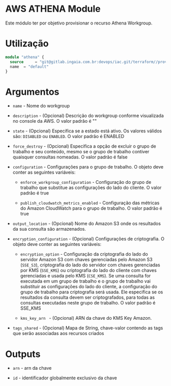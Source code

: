 # AWS ATHENA Module

Este módulo ter por objetivo provisionar o recurso Athena Workgroup.

# Utilização

```terraform
module "athena" {
  source     = "git@gitlab.ingaia.com.br:devops/iac.git/terraform//providers/aws/athena"
  name  = "default"
}
```

# Argumentos

* `name` - Nome do workgroup

* `description` - (Opcional) Descrição do workgroup conforme visualizada no console da AWS. O valor padrão é ""

* `state` - (Opcional) Especifica se a estado está ativo. Os valores válidos são: `DISABLED` ou `ENABLED`. O valor padrão é ENABLED

* `force_destroy` - (Opcional) Especifica a opção de excluir o grupo de trabalho e seu conteúdo, mesmo se o grupo de trabalho contiver quaisquer consultas nomeadas. O valor padrão é false

* `configuration` - Configurações para o grupo de trabalho. O objeto deve conter as seguintes variáveis:

  * `enforce_workgroup_configuration` - Configuração do grupo de trabalho que substitue as configurações do lado do cliente. O valor padrão é true

  * `publish_cloudwatch_metrics_enabled` - Configuração das métricas do Amazon CloudWatch para o grupo de trabalho. O valor padrão é true

* `output_location` - (Opcional) Nome do Amazon S3 onde os resultados da sua consulta são armazenados.

* `encryption_configuration` - (Opcional) Configurações de criptografia. O objeto deve conter as seguintes variáveis:

  * `encryption_option` - Configuração da criptografia do lado do servidor Amazon S3 com chaves gerenciadas pelo Amazon S3 (`SSE_S3`), criptografia do lado do servidor com chaves gerenciadas por KMS (`SSE_KMS`) ou criptografia do lado do cliente com chaves gerenciadas e usada pelo KMS (`CSE_KMS`). Se uma consulta for executada em um grupo de trabalho e o grupo de trabalho vai substituir as configurações do lado do cliente, a configuração do grupo de trabalho para criptografia será usada. Ele especifica se os resultados da consulta devem ser criptografados, para todas as consultas executadas neste grupo de trabalho. O valor padrão é SSE_KMS

  * `kms_key_arn ` - (Opcional) ARN da chave do KMS Key Amazon.

* `tags_shared` - (Opcional) Mapa de String, chave-valor contendo as tags que serão associadas aos recursos criados

# Outputs

* `arn` - arn da chave

* `id` - identificador globalmente exclusivo da chave
